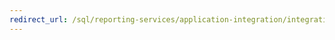 ```yaml
---
redirect_url: /sql/reporting-services/application-integration/integrating-reporting-services-into-applications
---
```

